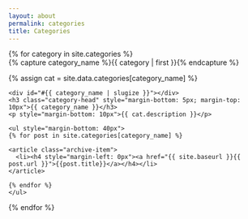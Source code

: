 ```yaml
---
layout: about
permalink: categories
title: Categories
---
```


<div id="archives" class="post">
{% for category in site.categories %}
  <div class="archive-group">
    {% capture category_name %}{{ category | first }}{% endcapture %}
    <p>{% assign cat = site.data.categories[category_name] %}</p>
    
    <div id="#{{ category_name | slugize }}"></div>
    <h3 class="category-head" style="margin-bottom: 5px; margin-top: 10px">{{ category_name }}</h3>
    <p style="margin-bottom: 10px">{{ cat.description }}</p>
    
    <ul style="margin-bottom: 40px">
    {% for post in site.categories[category_name] %}
    
    <article class="archive-item">
      <li><h4 style="margin-left: 0px"><a href="{{ site.baseurl }}{{ post.url }}">{{post.title}}</a></h4></li>
    </article>
    
    {% endfor %}
    </ul>
  </div>
{% endfor %}
</div>